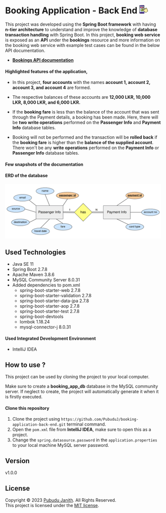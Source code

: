 # Booking Application - Back End <img src="assets/logo.png" alt="drawing" width="27px"/>

This project was developed using the **Spring Boot framework** with having **n-tier architecture** to understand and improve the 
knowledge of **database transaction handling** with Spring Boot.
In this project, **booking web service** is exposed as an **API** under the **bookings** resource and more information on the booking web 
service with example test cases can be found in the below API documentation.
- [**Bookings API documentation**]()

#### Highlighted features of the application,

- In this project, **four accounts** with the names **account 1, account 2, account 3, and account 4** are formed.

- The respective balances of these accounts are **12,000 LKR, 10,000 LKR, 8,000 LKR, and 6,000 LKR.**

- If the **booking fare** is less than the balance of the account that was sent through the Payment details, a booking has been made.
Here, there will be **two write operations** performed on the **Passenger Info** and **Payment Info** database tables.

- Booking will not be performed and the transaction will be **rolled back** if the **booking fare** is higher than the **balance of the supplied account**.
There won't be any **write operations** performed on the **Payment Info** or **Passenger Info** database tables.

[//]: # (- Students are registered to the system by their NIC number.)

#### Few snapshots of the documentation

[//]: # (- An attempt to update a student that does not exist in the database.<br>)

[//]: # ()
[//]: # (<img src="assets/update-error.png" alt="splash-screen" width="800px"/>)

[//]: # ()
[//]: # (- Send incorrect JSON in request payload.<br>)

[//]: # ()
[//]: # (<img src="assets/invalid-json.png" alt="splash-screen" width="800px"/>)

[//]: # ()
[//]: # (- An attempt to register a student that already exist in the database.<br>)

[//]: # ()
[//]: # (<img src="assets/register-error.png" alt="splash-screen" width="800px"/>)

[//]: # ()
[//]: # (- An attempt to delete a student that does not exist in the database.<br>)

[//]: # ()
[//]: # (<img src="assets/delete-error.png" alt="splash-screen" width="800px"/>)


#### ERD of the database

<img src="assets/ERD.png" alt="text-editor" width="600px"/>

## Used Technologies

- Java SE 11
- Spring Boot 2.7.8
- Apache Maven 3.8.6
- MySQL Community Server 8.0.31
- Added dependencies to pom.xml
    - spring-boot-starter-web 2.7.8
    - spring-boot-starter-validation 2.7.8
    - spring-boot-starter-data-jpa 2.7.8
    - spring-boot-starter-aop 2.7.8
    - spring-boot-starter-test 2.7.8
    - spring-boot-devtools
    - lombok 1.18.24
    - mysql-connector-j 8.0.31

#### Used Integrated Development Environment
- IntelliJ IDEA

## How to use ?
This project can be used by cloning the 
project to your local computer.

Make sure to create a **booking_app_db** database in the MySQL community server.
If neglect to create, the project will automatically generate it when it is firstly executed.

#### Clone this repository
1. Clone the project using `https://github.com/PubuduJ/booking-application-back-end.git` terminal command.
2. Open the `pom.xml` file from **IntelliJ IDEA**, make sure to open this as a project.
3. Change the `spring.datasource.password` in the `application.properties` to your local machine MySQL server password.

## Version
v1.0.0

## License
Copyright &copy; 2023 [Pubudu Janith](https://www.linkedin.com/in/pubudujanith94/). All Rights Reserved.<br>
This project is licensed under the [MIT license](LICENSE.txt).